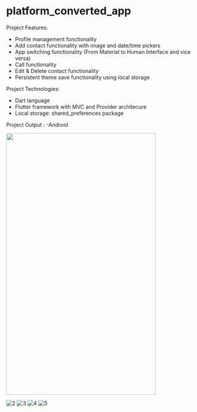 # platform_converted_app

Project Features:
- Profile management functionality
- Add contact functionality with image and date/time pickers
- App switching functionality (From Material to Human Interface and vice versa)
- Call functionality
- Edit & Delete contact functionality
- Persistent theme save functionality using local storage

Project Technologies:
- Dart language
- Flutter framework with MVC and Provider architecure
- Local storage: shared_preferences package

Project Output :
-Android

<img src="https://github.com/yashpal4390/converter/assets/138545274/23e85af7-021c-41d1-886e-48efa819ea46" width="400" height="700">

![2](https://github.com/yashpal4390/converter/assets/138545274/54d7cc59-a0d5-4e1d-bfc0-a5c8a6a453be)
![3](https://github.com/yashpal4390/converter/assets/138545274/e4f581dc-5a6e-4555-ac9d-ae3ef15dc8be)
![4](https://github.com/yashpal4390/converter/assets/138545274/8c65fe41-d60d-474b-83b2-809eb92c9c52)
![5](https://github.com/yashpal4390/converter/assets/138545274/fa85eaf6-0536-4c50-b9de-b20a76355ed5)

